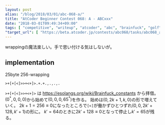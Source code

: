 ```yaml
---
layout: post
alias: "/blog/2018/03/01/abc-068-a/"
title: "AtCoder Beginner Contest 068: A - ABCxxx"
date: "2018-03-01T09:49:34+09:00"
tags: [ "competitive", "writeup", "atcoder", "abc", "brainfuck", "golf" ]
"target_url": [ "https://beta.atcoder.jp/contests/abc068/tasks/abc068_a" ]
---
```


wrappingの魔法楽しい。手で思い付ける気はしないが。

## implementation

$25$byte $256$-wrapping

``` brainfuck
>+[+[<]>>+<+]>.+.+.,.,.,.
```

`>+[+[<]>>+<+]>` は <https://esolangs.org/wiki/Brainfuck_constants> から拝借。
$(0^\ast, 0, 0, 0)$から始めて$(0, 0, 0, 65^\ast)$を作る。
始めは$(0, 2k + 1, k, 0)$の形で増えていく。
$2k + 1 = 256 \equiv 0$になったところで`[<]`が働かずひとつずれ$(0, 0, 2k' + 128, k' + 1)$の形に。
$k' = 64$のときに$2k' + 128 \equiv 0$となって停止し$k' = 65$が残る。
